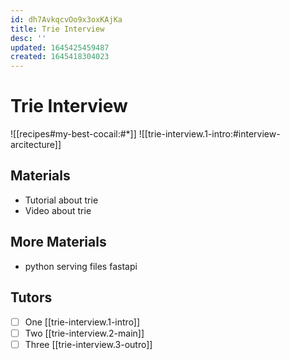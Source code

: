 ```yaml
---
id: dh7AvkqcvOo9x3oxKAjKa
title: Trie Interview
desc: ''
updated: 1645425459487
created: 1645418304023
---
```


# Trie Interview


![[recipes#my-best-cocail:#*]]
![[trie-interview.1-intro:#interview-arcitecture]]  

<!-- 3-outro#interview-arcitecture:#*]] -->

## Materials

- Tutorial about trie
- Video about trie

## More Materials

- python serving files fastapi

## Tutors

- [ ] One [[trie-interview.1-intro]]
- [ ] Two [[trie-interview.2-main]]
- [ ] Three [[trie-interview.3-outro]]